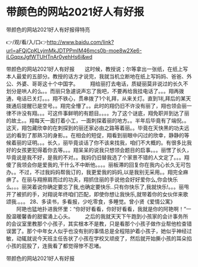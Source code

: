 # 带颜色的网站2021好人有好报
带颜色的网站2021好人有好报得特亮

👉/观/看/入/口👉http://www.baidu.com/link?url=aFQjCpKLyjmMkJDTPPmIM46mcs0b-moe8w2Xe6-iLGqpxJgfWTUHTnAr0yehHs6i&wd

带颜色的网站2021好人有好报　　这时候，教授说；尔等拿出一张纸，在纸上写本人最爱的五部分。教授的话方才说完，我就当机立断地在纸上写妈妈、爸爸、外公、外婆、哥哥这十个中国字。
　　翔给丽打去电话，质疑丽莫非说过的长久不划分是哄人的么。。而丽只急遽说声忘了我吧，不要再给我挂电话了。。。翔再拨通，电话已关灯。。。翔不铁心，贯串拨了1个礼拜，从来关灯。直到1礼拜后的某天拨通后提醒已是空号。。翔完全懵了。。此时的翔仍旧不许没有丽了，翔也领会丽一律不许没有翔。。。可这件事鲜明的有题目。。。。为了这个谜底，翔免职并到达了丽的故土。。翔每天一面打着小工，一面刺探着丽的地方。。半年后毕竟有了端倪。。这天，翔包藏欣幸的在刺探到的丽还家必由之路等着丽。。毕竟在天快黑的功夫远远的看到了那熟习的身影。。在相会的短促，翔看到丽眼中闪过的欣幸，静静的等候着丽的证明。。。长久，丽毕竟谈话了你不该来找我，咱们不大概的。有很多比我好的女孩更犯得着你去等。。。翔呆呆的说我只想领会题目的启事。。。丽愣了长久，毕竟说是我不好，是我的不对。。我妈仍旧替我选了个家景不错的人文定了。。。翔傻了我领会你是爱我的,干什么不中断他。。。。丽板滞的回复你在我内心长久无可包办。。不过，不过我妈妈帮我订的，我更爱我的妈妈,以是我别无采用。。翔完全麻痹了。在丽与翔擦肩而过的功夫，翔抓住丽的手说他会好好爱你么,你会快乐么。。。丽哭着说你确定要忘了我,也确定要快乐..只有你快乐了,我就快乐!。。。丽甩开了被抓的手，对翔说年终咱们匹配，即使你想让我快乐,就带着你的女伙伴来歌颂我.。。。
	28、多读书，多看报，少吃零食，多睡觉。曾小贤《爱情公寓》
　　阿艳也猛地扑进我怀里：“你好好看看，你好好看看，我就是你的阿艳啊！”一股温暖馨香的甜蜜涌上心头。
　　之后的我就天天下午跑到小孩家的会计事务所的会议室里教那个小孩子，其实根本不是教，只是看那个小孩子做作业帮他检查错误罢了。那个中年女人似乎也没有别的事情总是全程陪护着小孩子，她似乎神经过敏，动辄就说今天班主任告状了小孩在学校又顽皮了，然后就开始撕小孩的耳朵掐小孩的屁股了，连我看了都觉得惨不忍堵。

带颜色的网站2021好人有好报

